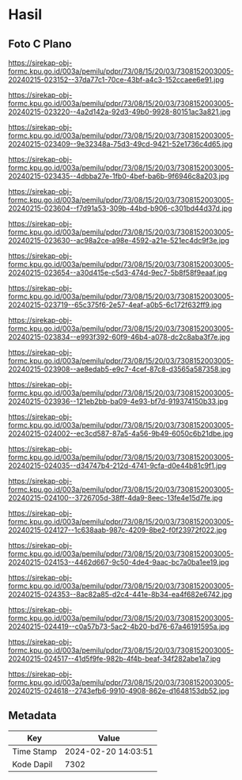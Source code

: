 # Hasil

## Foto C Plano

https://sirekap-obj-formc.kpu.go.id/003a/pemilu/pdpr/73/08/15/20/03/7308152003005-20240215-023152--37da77c1-70ce-43bf-a4c3-152ccaee6e91.jpg

https://sirekap-obj-formc.kpu.go.id/003a/pemilu/pdpr/73/08/15/20/03/7308152003005-20240215-023220--4a2d142a-92d3-49b0-9928-80151ac3a821.jpg

https://sirekap-obj-formc.kpu.go.id/003a/pemilu/pdpr/73/08/15/20/03/7308152003005-20240215-023409--9e32348a-75d3-49cd-9421-52e1736c4d65.jpg

https://sirekap-obj-formc.kpu.go.id/003a/pemilu/pdpr/73/08/15/20/03/7308152003005-20240215-023435--4dbba27e-1fb0-4bef-ba6b-9f6946c8a203.jpg

https://sirekap-obj-formc.kpu.go.id/003a/pemilu/pdpr/73/08/15/20/03/7308152003005-20240215-023604--f7d91a53-309b-44bd-b906-c301bd44d37d.jpg

https://sirekap-obj-formc.kpu.go.id/003a/pemilu/pdpr/73/08/15/20/03/7308152003005-20240215-023630--ac98a2ce-a98e-4592-a21e-521ec4dc9f3e.jpg

https://sirekap-obj-formc.kpu.go.id/003a/pemilu/pdpr/73/08/15/20/03/7308152003005-20240215-023654--a30d415e-c5d3-474d-9ec7-5b8f58f9eaaf.jpg

https://sirekap-obj-formc.kpu.go.id/003a/pemilu/pdpr/73/08/15/20/03/7308152003005-20240215-023719--65c375f6-2e57-4eaf-a0b5-6c172f632ff9.jpg

https://sirekap-obj-formc.kpu.go.id/003a/pemilu/pdpr/73/08/15/20/03/7308152003005-20240215-023834--e993f392-60f9-46b4-a078-dc2c8aba3f7e.jpg

https://sirekap-obj-formc.kpu.go.id/003a/pemilu/pdpr/73/08/15/20/03/7308152003005-20240215-023908--ae8edab5-e9c7-4cef-87c8-d3565a587358.jpg

https://sirekap-obj-formc.kpu.go.id/003a/pemilu/pdpr/73/08/15/20/03/7308152003005-20240215-023936--121eb2bb-ba09-4e93-bf7d-919374150b33.jpg

https://sirekap-obj-formc.kpu.go.id/003a/pemilu/pdpr/73/08/15/20/03/7308152003005-20240215-024002--ec3cd587-87a5-4a56-9b49-6050c6b21dbe.jpg

https://sirekap-obj-formc.kpu.go.id/003a/pemilu/pdpr/73/08/15/20/03/7308152003005-20240215-024035--d34747b4-212d-4741-9cfa-d0e44b81c9f1.jpg

https://sirekap-obj-formc.kpu.go.id/003a/pemilu/pdpr/73/08/15/20/03/7308152003005-20240215-024100--3726705d-38ff-4da9-8eec-13fe4e15d7fe.jpg

https://sirekap-obj-formc.kpu.go.id/003a/pemilu/pdpr/73/08/15/20/03/7308152003005-20240215-024127--1c638aab-987c-4209-8be2-f0f23972f022.jpg

https://sirekap-obj-formc.kpu.go.id/003a/pemilu/pdpr/73/08/15/20/03/7308152003005-20240215-024153--4462d667-9c50-4de4-9aac-bc7a0ba1ee19.jpg

https://sirekap-obj-formc.kpu.go.id/003a/pemilu/pdpr/73/08/15/20/03/7308152003005-20240215-024353--8ac82a85-d2c4-441e-8b34-ea4f682e6742.jpg

https://sirekap-obj-formc.kpu.go.id/003a/pemilu/pdpr/73/08/15/20/03/7308152003005-20240215-024419--c0a57b73-5ac2-4b20-bd76-67a46191595a.jpg

https://sirekap-obj-formc.kpu.go.id/003a/pemilu/pdpr/73/08/15/20/03/7308152003005-20240215-024517--41d5f9fe-982b-4f4b-beaf-34f282abe1a7.jpg

https://sirekap-obj-formc.kpu.go.id/003a/pemilu/pdpr/73/08/15/20/03/7308152003005-20240215-024618--2743efb6-9910-4908-862e-d1648153db52.jpg


## Metadata

| Key        | Value               |
| ---------- | ------------------- |
| Time Stamp | 2024-02-20 14:03:51 |
| Kode Dapil | 7302                |



